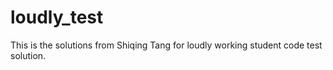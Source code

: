 # loudly_test
This is the solutions from Shiqing Tang for loudly working student code test solution.
